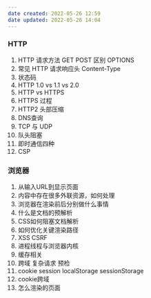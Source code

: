 ```yaml
---
date created: 2022-05-26 12:59
date updated: 2022-05-26 14:04
---
```


### HTTP

1. HTTP 请求方法 GET POST 区别 OPTIONS
2. 常见 HTTP 请求响应头 Content-Type
3. 状态码
4. HTTP 1.0 vs 1.1 vs 2.0
5. HTTP vs HTTPS
6. HTTPS 过程
7. HTTP2 头部压缩
8. DNS查询
9. TCP 与 UDP
10. 队头阻塞
11. 即时通信四种
12. CSP

### 浏览器

1. 从输入URL到显示页面
2. 内容中存在很多外联资源，如何处理
3. 浏览器在渲染前后分别做什么事情
4. 什么是文档的预解析
5. CSS如何阻塞文档解析
6. 如何优化关键渲染路径
7. XSS CSRF
8. 进程线程与浏览器内核
9. 缓存相关
10. 跨域 复杂请求 预检
11. cookie session localStorage sessionStorage
12. cookie跨域
13. 怎么渲染的页面
